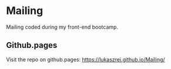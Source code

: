 # Mailing

Mailing coded during my front-end bootcamp.

## Github.pages

Visit the repo on github.pages: https://lukaszrej.github.io/Mailing/